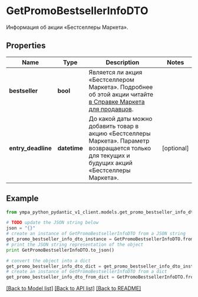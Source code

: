 # GetPromoBestsellerInfoDTO

Информация об акции «Бестселлеры Маркета».

## Properties
Name | Type | Description | Notes
------------ | ------------- | ------------- | -------------
**bestseller** | **bool** | Является ли акция «Бестселлером Маркета». Подробнее об этой акции читайте [в Справке Маркета для продавцов](https://yandex.ru/support2/marketplace/ru/marketing/promos/market/bestsellers). | 
**entry_deadline** | **datetime** | До какой даты можно добавить товар в акцию «Бестселлеры Маркета».  Параметр возвращается только для текущих и будущих акций «Бестселлеры Маркета».  | [optional] 

## Example

```python
from ympa_python_pydantic_v1_client.models.get_promo_bestseller_info_dto import GetPromoBestsellerInfoDTO

# TODO update the JSON string below
json = "{}"
# create an instance of GetPromoBestsellerInfoDTO from a JSON string
get_promo_bestseller_info_dto_instance = GetPromoBestsellerInfoDTO.from_json(json)
# print the JSON string representation of the object
print GetPromoBestsellerInfoDTO.to_json()

# convert the object into a dict
get_promo_bestseller_info_dto_dict = get_promo_bestseller_info_dto_instance.to_dict()
# create an instance of GetPromoBestsellerInfoDTO from a dict
get_promo_bestseller_info_dto_from_dict = GetPromoBestsellerInfoDTO.from_dict(get_promo_bestseller_info_dto_dict)
```
[[Back to Model list]](../README.md#documentation-for-models) [[Back to API list]](../README.md#documentation-for-api-endpoints) [[Back to README]](../README.md)


